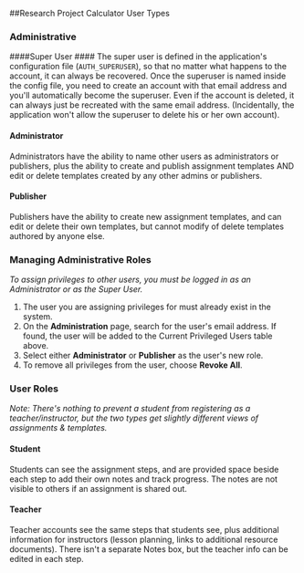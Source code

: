 ##Research Project Calculator User Types

### Administrative
####Super User ####
The super user is defined in the application's configuration file (`AUTH_SUPERUSER`), so that no matter what happens to the account, it can always be recovered. Once the superuser is named inside the config file, you need to create an account with that email address and you'll automatically become the superuser. Even if the account is deleted, it can always just be recreated with the same email address.  (Incidentally, the application won't allow the superuser to delete his or her own account).

#### Administrator
Administrators have the ability to name other users as administrators or publishers, plus the ability to create and publish assignment templates AND edit or delete templates created by any other admins or publishers.

#### Publisher
Publishers have the ability to create new assignment templates, and can edit or delete their own templates, but cannot modify of delete templates authored by anyone else.

### Managing Administrative Roles
_To assign privileges to other users, you must be logged in as an Administrator or as the Super User._

 1. The user you are assigning privileges for must already exist in the system.
 2. On the **Administration** page, search for the user's email address. If found, the user will be added to the Current Privileged Users table above.
 3. Select either **Administrator** or **Publisher** as the user's new role.
 4. To remove all privileges from the user, choose **Revoke All**.

### User Roles
_Note: There's nothing to prevent a student from registering as a teacher/instructor, but the two types get slightly different views of assignments & templates._

#### Student
Students can see the assignment steps, and are provided space beside each step to add their own notes and track progress.  The notes are not visible to others if an assignment is shared out.

#### Teacher
Teacher accounts see the same steps that students see, plus additional information for instructors (lesson planning, links to additional resource documents). There isn't a separate Notes box, but the teacher info can be edited in each step.  
